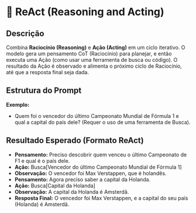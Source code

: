 # 📝 ReAct (Reasoning and Acting)

## Descrição
Combina **Raciocínio (Reasoning)** e **Ação (Acting)** em um ciclo iterativo. O modelo gera um pensamento CoT (Raciocínio) para planejar, e então executa uma Ação (como usar uma ferramenta de busca ou código). O resultado da Ação é observado e alimenta o próximo ciclo de Raciocínio, até que a resposta final seja dada.

## Estrutura do Prompt
**Exemplo:**
- Quem foi o vencedor do último Campeonato Mundial de Fórmula 1 e qual a capital do país dele? (Requer o uso de uma ferramenta de Busca).

## Resultado Esperado (Formato ReAct)
- **Pensamento:** Preciso descobrir quem venceu o último Campeonato de F1 e qual é o país dele.
- **Ação:** Busca[Vencedor do último Campeonato Mundial de Fórmula 1]
- **Observação:** O vencedor foi Max Verstappen, que é holandês.
- **Pensamento:** Agora preciso saber a capital da Holanda.
- **Ação:** Busca[Capital da Holanda]
- **Observação:** A capital da Holanda é Amsterdã.
- **Resposta Final:** O vencedor foi Max Verstappen, e a capital do seu país (Holanda) é Amsterdã.